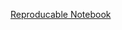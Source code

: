 
[Reproducable Notebook][reproducable-notebook]

[reproducable-notebook]:drydenReproducibleNotebook.ipynb


```python

```
